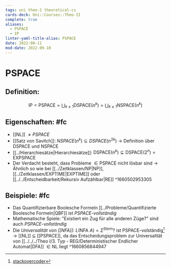 ```yaml
---
tags: uni theo-2 theoretical-cs
cards-deck: Uni::Courses::Theo-II
complete: true
aliases:
  - PSPACE
  - IP
linter-yaml-title-alias: PSPACE
date: 2022-08-11
mod-date: 2022-09-10
---
```


# PSPACE

## Definition:
$$\text{IP}=\text{PSPACE}=\bigcup_{k\geq1}\text{DSPACE}(n^k)=\bigcup_{k\geq1}\text{NSPACE}(n^k)$$

## Eigenschaften: #fc
- [[NL]] $\neq PSPACE$
- [[Satz von Savitch]]: $NSPACE(n^k)\subseteq DSPACE(n^{2k})$
	-> Definition über $\text{DSPACE}$ und $\text{NSPACE}$
- [[../Hierarchiesätze|Hierarchiesätze]]: $\text{DSPACE}(n^k)\subsetneq\text{DSPACE}(2^n)=\text{EXPSPACE}$
- Der Verdacht besteht, dass Probleme $\in\text{PSPACE}$ nicht lösbar sind
	-> Ähnlich so wie bei [[../Zeitklassen/NP|NP]], [[../Zeitklassen/EXPTIME|EXPTIME]] oder [[../../Entscheidbarkeit/Rekursiv Aufzählbar|RE]]
^1660502953305

## Beispiele: #fc
- Das Quantifizierbare Boolesche Formeln [[../Probleme/Quantifizierte Boolesche Formeln|QBF]] ist *PSPACE-vollständig*
- Mathematische Spiele: "Existiert ein Zug für alle anderen Züge?" sind auch *PSPACE-vollständig*
- Die *Universalität von [[NFA]]*: $L(\text{NFA } A)=\Sigma^{Stern}?$ ist PSPACE-volständig[^1]
	-> [[NL]] $\subsetneq$ [[PSPACE]], da das Entscheidungsproblem zur Universalität von [[../../../Theo I/3. Typ - REG/Deterministischer Endlicher Automat|DFA]] $\in\text{NL}$ liegt
^1660856844947

[^1]:[stackovercoder](https://stackovercoder.com.de/cs/70129/what-is-the-complexity-for-the-universality-problem-for-a-nfa-with-all-states-ac)
